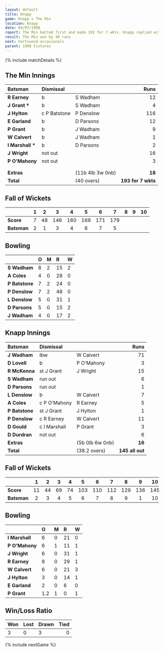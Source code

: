 ```yaml
---
layout: default
title: Knapp
game: Knapp v The Min
location: Knapp
date: 04/07/1998
report: The Min batted first and made 193 for 7 wkts. Knapp replied with 145 all out
result: The Min won by 48 runs
next: hartswood-occasionals
parent: 1998 Fixtures
---
```


{% include matchDetails %}

## The Min Innings

| Batsman | Dismissal |  | Runs |
|:---|:---|---|---:|
| **R Earney** | b | S Wadham | 12 |
| **J Grant &#8224;** | b | S Wadham | 4 |
| **J Hylton** | c P Batstone | P Denslow | 116 |
| **E Garland** | b | D Parsons | 12 |
| **P Grant** | b | J Wadham | 9 |
| **W Calvert** | b | J Wadham | 1 |
| **I Marshall &#42;** | b | D Parsons | 2 |
| **J Wright** | not out |  | 16 |
| **P O'Mahony** | not out |  | 3 |
|  |  |  |  |
|  |  |  |  |
| **Extras** | | (11b 4lb 3w 0nb) | **18** |
| **Total** | | (40 overs) | **193 for 7 wkts** |

## Fall of Wickets

| | 1 | 2 | 3 | 4 | 5 | 6 | 7 | 8 | 9 | 10 |
|---|:---:|:---:|:---:|:---:|:---:|:---:|:---:|:---:|:---:|:---:|
| **Score** | 7 | 48 | 146 | 160 | 169 | 171 | 179 |  |  |  |
| **Batsman** | 2 | 1 | 3 | 4 | 6 | 7 | 5 |  |  |  |

## Bowling

| | O | M | R | W |
|---|:---|:---|:---|:---|
| **S Wadham** | 8 | 2 | 15 | 2 |
| **A Coles** | 4 | 0 | 28 | 0 |
| **P Batstone** | 7 | 2 | 24 | 0 |
| **P Denslow** | 7 | 2 | 48 | 0 |
| **L Denslow** | 5 | 0 | 31 | 1 |
| **D Parsons** | 5 | 0 | 15 | 2 |
| **J Wadham** | 4 | 0 | 17 | 2 |

## Knapp Innings

| Batsman | Dismissal |  | Runs |
|:---|:---|---|---:|
| **J Wadham** | lbw | W Calvert | 71 |
| **D Lovell** | b | P O'Mahony | 3 |
| **R McKenna** | st J Grant | J Wright | 15 |
| **S Wadham** | run out |  | 6 |
| **D Parsons** | run out |  | 1 |
| **L Denslow** | b | W Calvert | 7 |
| **A Coles** | c P O'Mahony | R Earney | 5 |
| **P Batstone** | st J Grant | J Hylton | 1 |
| **P Denslow** | c R Earney | W Calvert | 11 |
| **D Gould** | c I Marshall | P Grant | 3 |
| **D Durdran** | not out |  | 6 |
| **Extras** | | (5b 0lb 6w 0nb) | **16** |
| **Total** | | (38.2 overs) | **145 all out** |

## Fall of Wickets

| | 1 | 2 | 3 | 4 | 5 | 6 | 7 | 8 | 9 | 10 |
|---|:---:|:---:|:---:|:---:|:---:|:---:|:---:|:---:|:---:|:---:|
| **Score** | 11 | 44 | 69 | 74 | 103 | 110 | 112 | 129 | 136 | 145 |
| **Batsman** | 2 | 3 | 4 | 5 | 6 | 7 | 8 | 9 | 1 | 10 |

## Bowling

| | O | M | R | W |
|---|:---|:---|:---|:---|
| **I Marshall** | 6 | 0 | 21 | 0 |
| **P O'Mahony** | 6 | 1 | 11 | 1 |
| **J Wright** | 6 | 0 | 31 | 1 |
| **R Earney** | 8 | 0 | 29 | 1 |
| **W Calvert** | 6 | 0 | 21 | 3 |
| **J Hylton** | 3 | 0 | 14 | 1 |
| **E Garland** | 2 | 0 | 6 | 0 |
| **P Grant** | 1.2 | 1 | 0 | 1 |

## Win/Loss Ratio

| Won | Lost | Drawn | Tied |
|:---|:---|:---|---:|
| 3 | 0 | 3 | 0 |

{% include nextGame %}